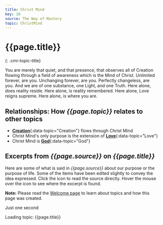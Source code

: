 ```yaml
---
title: Christ Mind
key: 10
source: The Way of Mastery
topic: ChristMind
---
```


# {{page.title}}
{: .cmi-topic-title}

You are merely that quiet, and that presence, that observes all of Creation
flowing through a field of awareness which is the Mind of Christ. Unlimited
forever, are you. Unchanging forever, are you. Perfectly changeless, are you.
And we are of one substance, one Light, and one Truth. Here alone, does reality
reside. Here alone, is reality remembered. Here alone, Love reigns supreme.
Here alone, is where you are.

## Relationships: How *{{page.topic}}* relates to other topics

* [**Creation**](/t/wom/topics/creation/){:data-topic="Creation"} flows through Christ Mind
* Christ Mind's only purpose is the extension of [**Love**](/t/wom/topics/love/){:data-topic="Love"}
* Christ Mind is [**God**](/t/wom/topics/god/){:data-topic="God"}

## Excerpts from *{{page.source}}* on *{{page.title}}*

Here are some of what is said in *{{page.source}}* about our purpose or the purpose of life. Some
of the items have been edited slightly to convey the idea expressed. Click the <i class="linkify icon"></i>
icon to read the source directly. Hover the mouse over the icon to see where the excerpt is found.

**Note:** Please read the [Welcome page](/t/wom/topics/welcome/) to learn about topics and how this page
was created.

<div class="ui basic segments topic-summary-list">
  <div class="ui icon message">
    <i class="notched circle loading icon"></i>
    <div class="content">
      <div class="header">
        Just one second
      </div>
      <p>Loading topic: {{page.title}}</p>
    </div>
  </div>
</div>

